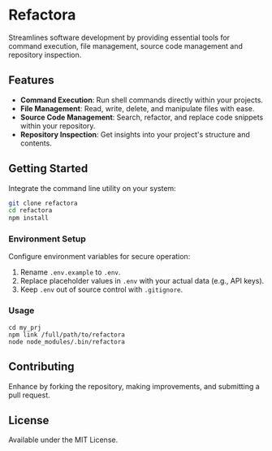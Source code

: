 # Refactora 

Streamlines software development by providing essential tools for command execution, file management, source code management and repository inspection.

## Features

- **Command Execution**: Run shell commands directly within your projects.
- **File Management**: Read, write, delete, and manipulate files with ease.
- **Source Code Management**: Search, refactor, and replace code snippets within your repository.
- **Repository Inspection**: Get insights into your project's structure and contents.

## Getting Started

Integrate the command line utility on your system:

```bash
git clone refactora
cd refactora
npm install
```

### Environment Setup
Configure environment variables for secure operation:

1. Rename `.env.example` to `.env`.
2. Replace placeholder values in `.env` with your actual data (e.g., API keys).
3. Keep `.env` out of source control with `.gitignore`.

### Usage

```
cd my_prj
npm link /full/path/to/refactora
node node_modules/.bin/refactora
```

## Contributing
Enhance by forking the repository, making improvements, and submitting a pull request.

## License
Available under the MIT License.